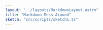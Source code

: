 ```yaml
---
layout: "../layouts/MarkdownLayout.astro"
title: "Markdown Mess Around"
sketch: "src/scripts/sketch1.ts"
---
```

